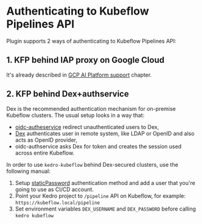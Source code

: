 # Authenticating to Kubeflow Pipelines API

Plugin supports 2 ways of authenticating to Kubeflow Pipelines API:

## 1. KFP behind IAP proxy on Google Cloud

It's already described in [GCP AI Platform support](02_gcp.md) chapter.

## 2. KFP behind Dex+authservice

Dex is the recommended authentication mechanism for on-premise Kubeflow clusters. The usual setup looks in a way that:

* [oidc-autheservice](https://github.com/arrikto/oidc-authservice) redirect unauthenticated users to Dex,
* [Dex](https://github.com/dexidp/dex) authenticates user in remote system, like LDAP or OpenID and also acts as OpenID provider,
* oidc-authservice asks Dex for token and creates the session used across entire Kubeflow.

In order to use `kedro-kubeflow` behind Dex-secured clusters, use the following manual:

1. Setup [staticPassword](https://github.com/dexidp/dex/blob/b79d9a84bc0c35e13a9d5141e95b641af0f81c8f/cmd/dex/config_test.go#L105) authentication method and add a user that you're going to use as CI/CD account.
2. Point your Kedro project to `/pipeline` API on Kubeflow, for example: `https://kubeflow.local/pipeline`
3. Set environment variables `DEX_USERNAME` and `DEX_PASSWORD` before calling `kedro kubeflow`
